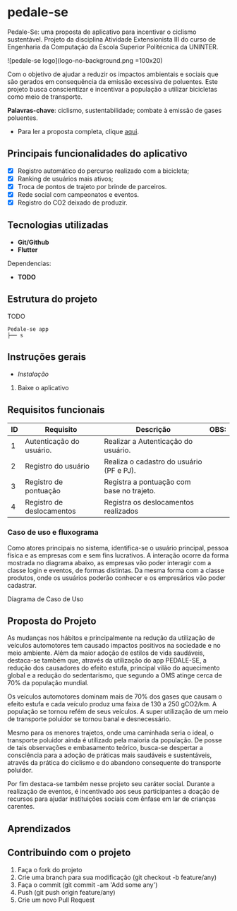 # pedale-se
Pedale-Se: uma proposta de aplicativo para incentivar o ciclismo sustentável.
Projeto da disciplina Atividade Extensionista III do curso de Engenharia da Computação da Escola Superior Politécnica da UNINTER.

![pedale-se logo](logo-no-background.png =100x20)

Com o objetivo de ajudar a reduzir os impactos ambientais e sociais que são gerados em consequência da emissão excessiva de poluentes. Este projeto busca conscientizar e incentivar a população a utilizar bicicletas como meio de transporte. 

**Palavras-chave**: ciclismo, sustentabilidade; combate à emissão de gases poluentes.

- Para ler a proposta completa, clique [aqui](#Proposta-do-Projeto).

## Principais funcionalidades do aplicativo

- [X] Registro automático do percurso realizado com a bicicleta;
- [X] Ranking de usuários mais ativos;
- [x] Troca de pontos de trajeto por brinde de parceiros.
- [X] Rede social com campeonatos e eventos.
- [X] Registro do CO2 deixado de produzir.

## Tecnologias utilizadas

- **Git/Github**
- **Flutter**

Dependencias:
- **TODO**

## Estrutura do projeto

TODO

```
Pedale-se app
├── s
```

## Instruções gerais 

- *Instalação*

1. Baixe o aplicativo 


## Requisitos funcionais

| ID        | Requisito             | Descrição                          | OBS:                              |
| ------------ | --------------------| -----------------------------------|-----------------------------------|
| 1          | Autenticação do usuário.            | Realizar a Autenticação do usuário. |  |
| 2          | Registro do usuário | Realiza o cadastro do usuário (PF e PJ).|  |
| 3          | Registro de pontuação | Registra a pontuação com base no trajeto. |  |
| 4          |Registro de deslocamentos |Registra os deslocamentos realizados |  |

### Caso de uso e fluxograma

Como atores principais no sistema, identifica-se o usuário principal, pessoa física e as empresas com e sem fins lucrativos. A interação ocorre da forma mostrada no diagrama abaixo, as  empresas vão poder interagir com a classe login e eventos, de formas distintas. Da mesma forma com a classe produtos, onde os usuários poderão conhecer e os empresários vão poder cadastrar.

Diagrama de Caso de Uso

## Proposta do Projeto

As mudanças nos hábitos e principalmente na redução da utilização de veículos automotores tem causado impactos positivos na sociedade e no meio ambiente. Além da maior adoção de estilos de vida saudáveis, destaca-se também que, através da utilização do app PEDALE-SE, a redução dos causadores do efeito estufa, principal vilão do aquecimento global e a redução do sedentarismo, que segundo a OMS atinge cerca de 70% da população mundial. 

Os veículos automotores dominam mais de 70% dos gases que causam o efeito estufa e cada veículo produz uma faixa de 130 a 250 gCO2/km. A população se tornou refém de seus veículos. A super utilização de um meio de transporte poluidor se tornou banal e desnecessário. 

Mesmo para os menores trajetos, onde uma caminhada seria o ideal, o transporte poluidor ainda é utilizado pela maioria da população. De posse de tais observações e embasamento teórico, busca-se despertar a consciência para a adoção de práticas mais saudáveis e sustentáveis, através da prática do ciclismo e do abandono consequente do transporte poluidor. 

Por fim destaca-se também nesse projeto seu caráter social. Durante a realização de eventos, é incentivado aos seus participantes a doação de recursos para ajudar instituições sociais com ênfase em lar de crianças carentes.

## Aprendizados

## Contribuindo com o projeto

1. Faça o fork do projeto
2. Crie uma branch para sua modificação (git checkout -b feature/any)
3. Faça o commit (git commit -am 'Add some any')
4. Push (git push origin feature/any)
5. Crie um novo Pull Request

